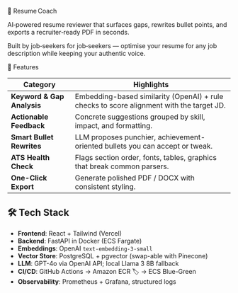 📄 Resume Coach

AI‑powered resume reviewer that surfaces gaps, rewrites bullet points, and exports a recruiter‑ready PDF in seconds.

Built by job‑seekers for job‑seekers — optimise your resume for any job description while keeping your authentic voice.

🚀 Features

| Category | Highlights |
|----------|------------|
| **Keyword & Gap Analysis** | Embedding-based similarity (OpenAI) + rule checks to score alignment with the target JD. |
| **Actionable Feedback** | Concrete suggestions grouped by skill, impact, and formatting. |
| **Smart Bullet Rewrites** | LLM proposes punchier, achievement-oriented bullets you can accept or tweak. |
| **ATS Health Check** | Flags section order, fonts, tables, graphics that break common parsers. |
| **One-Click Export** | Generate polished PDF / DOCX with consistent styling. |

## 🛠️ Tech Stack

- **Frontend**: React + Tailwind (Vercel)
- **Backend**: FastAPI in Docker (ECS Fargate)
- **Embeddings**: OpenAI `text-embedding-3-small`
- **Vector Store**: PostgreSQL + pgvector (swap-able with Pinecone)
- **LLM**: GPT-4o via OpenAI API; local Llama 3 8B fallback
- **CI/CD**: GitHub Actions → Amazon ECR 🏷️ → ECS Blue-Green
- **Observability**: Prometheus + Grafana, structured logs
